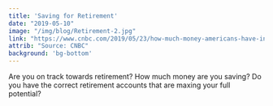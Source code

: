 ```yaml
---
title: 'Saving for Retirement'
date: "2019-05-10"
image: "/img/blog/Retirement-2.jpg"
link: "https://www.cnbc.com/2019/05/23/how-much-money-americans-have-in-their-401ks-at-every-age.html"
attrib: "Source: CNBC"
background: 'bg-bottom'
---
```

Are you on track towards retirement? How much money are you saving? Do you have the correct retirement accounts that are maxing your full potential? 
